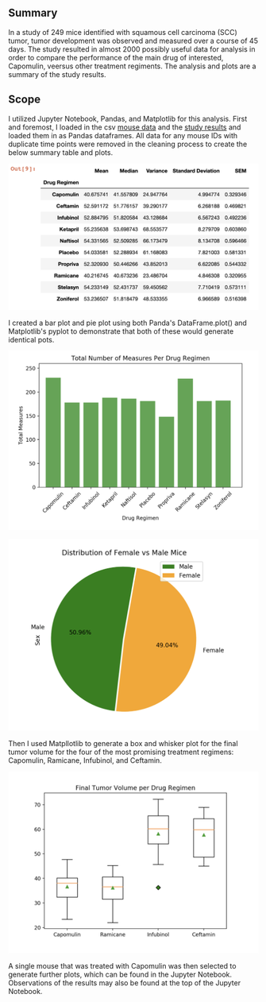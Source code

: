 ## Summary

In a study of 249 mice identified with squamous cell carcinoma (SCC) tumor, tumor development was observed and measured over a course of 45 days. The study resulted in almost 2000 possibly useful data for analysis in order to compare the performance of the main drug of interested, Capomulin, veersus other treatment regiments. The analysis and plots are a summary of the study results.

## Scope

I utilized Jupyter Notebook, Pandas, and Matplotlib for this analysis. First and foremost, I loaded in the csv [mouse data](Pymaceuticals/data/Mouse_metadata.csv) and the [study results](Pymaceuticals/data/Study_results.csv) and loaded them in as Pandas dataframes. All data for any mouse IDs with duplicate time points were removed in the cleaning process to create the below summary table and plots.

![Summary](Images/summary.png)

I created a bar plot and pie plot using both Panda's DataFrame.plot() and Matplotlib's pyplot to demonstrate that both of these would generate identical pots.

![Bar Chart](Images/bar.png)

![Pie Chart](Images/pie.png)

Then I used Matpllotlib to generate a box and whisker plot for the final tumor volume for the four of the most promising treatment regimens: Capomulin, Ramicane, Infubinol, and Ceftamin.

![Box and Whisker](Images/box_and_whiskers.png)

A single mouse that was treated with Capomulin was then selected to generate further plots, which can be found in the Jupyter Notebook. Observations of the results may also be found at the top of the Jupyter Notebook.
